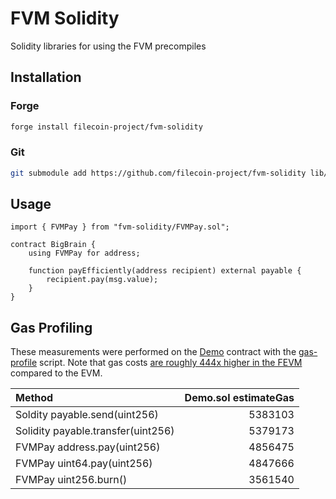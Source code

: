 # FVM Solidity
Solidity libraries for using the FVM precompiles

## Installation
### Forge
```sh
forge install filecoin-project/fvm-solidity
```

### Git
```sh
git submodule add https://github.com/filecoin-project/fvm-solidity lib/fvm-solidity
```

## Usage
```solidity
import { FVMPay } from "fvm-solidity/FVMPay.sol";

contract BigBrain {
    using FVMPay for address;

    function payEfficiently(address recipient) external payable {
        recipient.pay(msg.value);
    }
}
```

## Gas Profiling
These measurements were performed on the [Demo](./src/Demo.sol) contract with the [gas-profile](./tools/gas-profile.sh) script.
Note that gas costs [are roughly 444x higher in the FEVM](https://docs.filecoin.io/smart-contracts/filecoin-evm-runtime/difference-with-ethereum#gas-costs) compared to the EVM.

| Method | Demo.sol estimateGas |
| :----- | -------------------: |
| Soldity payable.send(uint256) | 5383103 |
| Solidity payable.transfer(uint256) | 5379173 |
| FVMPay address.pay(uint256) | 4856475 |
| FVMPay uint64.pay(uint256) | 4847666 |
| FVMPay uint256.burn() | 3561540 |
